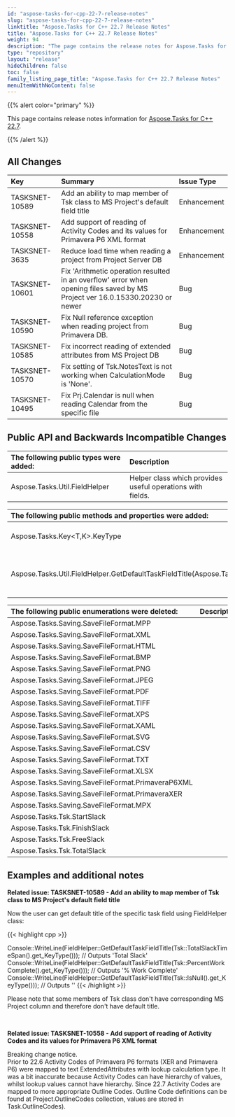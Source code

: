 ```yaml
---
id: "aspose-tasks-for-cpp-22-7-release-notes"
slug: "aspose-tasks-for-cpp-22-7-release-notes"
linktitle: "Aspose.Tasks for C++ 22.7 Release Notes"
title: "Aspose.Tasks for C++ 22.7 Release Notes"
weight: 94
description: "The page contains the release notes for Aspose.Tasks for C++ 22.7."
type: "repository"
layout: "release"
hideChildren: false
toc: false
family_listing_page_title: "Aspose.Tasks for C++ 22.7 Release Notes"
menuItemWithNoContent: false
---
```


{{% alert color="primary" %}} 

This page contains release notes information for [Aspose.Tasks for C++ 22.7](https://releases.aspose.com/tasks/cpp/new-releases/aspose.tasks-for-c---22.7/).

{{% /alert %}}

## **All Changes**
|**Key**|**Summary**|**Issue Type**|
| :- | :- | :- |
| TASKSNET-10589 | Add an ability to map member of Tsk class to MS Project's default field title | Enhancement |
| TASKSNET-10558 | Add support of reading of Activity Codes and its values for Primavera P6 XML format | Enhancement |
| TASKSNET-3635 | Reduce load time when reading a project from Project Server DB | Enhancement |
| TASKSNET-10601 | Fix 'Arithmetic operation resulted in an overflow' error when opening files saved by MS Project ver 16.0.15330.20230 or newer | Bug |
| TASKSNET-10590 | Fix Null reference exception when reading project from Primavera DB. | Bug |
| TASKSNET-10585 | Fix incorrect reading of extended attributes from MS Project DB | Bug |
| TASKSNET-10570 | Fix setting of Tsk.NotesText is not working when CalculationMode is 'None'. | Bug |
| TASKSNET-10495 | Fix Prj.Calendar is null when reading Calendar from the specific file | Bug |

## **Public API and Backwards Incompatible Changes**

|**The following public types were added:**|**Description**|
| :- | :- |
| Aspose.Tasks.Util.FieldHelper | Helper class which provides useful operations with fields. |

|**The following public methods and properties were added:**|**Description**|
| :- | :- |
| Aspose.Tasks.Key<T,K>.KeyType | Gets the key of the property. |
| Aspose.Tasks.Util.FieldHelper.GetDefaultTaskFieldTitle(Aspose.Tasks.TaskKey) | Returns a default title of the specific task field. |

|**The following public enumerations were deleted:**|**Description**|
| :- | :- |
| Aspose.Tasks.Saving.SaveFileFormat.MPP |  |
| Aspose.Tasks.Saving.SaveFileFormat.XML |  |
| Aspose.Tasks.Saving.SaveFileFormat.HTML |  |
| Aspose.Tasks.Saving.SaveFileFormat.BMP |  |
| Aspose.Tasks.Saving.SaveFileFormat.PNG |  |
| Aspose.Tasks.Saving.SaveFileFormat.JPEG |  |
| Aspose.Tasks.Saving.SaveFileFormat.PDF |  |
| Aspose.Tasks.Saving.SaveFileFormat.TIFF |  |
| Aspose.Tasks.Saving.SaveFileFormat.XPS |  |
| Aspose.Tasks.Saving.SaveFileFormat.XAML |  |
| Aspose.Tasks.Saving.SaveFileFormat.SVG |  |
| Aspose.Tasks.Saving.SaveFileFormat.CSV |  |
| Aspose.Tasks.Saving.SaveFileFormat.TXT |  |
| Aspose.Tasks.Saving.SaveFileFormat.XLSX |  |
| Aspose.Tasks.Saving.SaveFileFormat.PrimaveraP6XML |  |
| Aspose.Tasks.Saving.SaveFileFormat.PrimaveraXER |  |
| Aspose.Tasks.Saving.SaveFileFormat.MPX |  |
| Aspose.Tasks.Tsk.StartSlack |  |
| Aspose.Tasks.Tsk.FinishSlack |  |
| Aspose.Tasks.Tsk.FreeSlack |  |
| Aspose.Tasks.Tsk.TotalSlack |  |
## **Examples and additional notes**

**Related issue: TASKSNET-10589 - Add an ability to map member of Tsk class to MS Project's default field title**

Now the user can get default title of the specific task field using FieldHelper class:

{{< highlight cpp >}}

Console::WriteLine(FieldHelper::GetDefaultTaskFieldTitle(Tsk::TotalSlackTimeSpan().get_KeyType()));  // Outputs 'Total Slack'
Console::WriteLine(FieldHelper::GetDefaultTaskFieldTitle(Tsk::PercentWorkComplete().get_KeyType())); // Outputs '% Work Complete'
Console::WriteLine(FieldHelper::GetDefaultTaskFieldTitle(Tsk::IsNull().get_KeyType()));              // Outputs ''
{{< /highlight >}}

Please note that some members of Tsk class don't have corresponding MS Project column and therefore don't have default title.

<br>

**Related issue: TASKSNET-10558 - Add support of reading of Activity Codes and its values for Primavera P6 XML format**

Breaking change notice.<br>
Prior to 22.6 Activity Codes of Primavera P6 formats (XER and Primavera P6) were mapped to text ExtendedAttributes with lookup calculation type.
It was a bit inaccurate because Activity Codes can have hierarchy of values, whilst lookup values cannot have hierarchy.
Since 22.7 Activity Codes are mapped to more appropriate Outline Codes. Outline Code definitions can be found at Project.OutlineCodes collection, values are stored in Task.OutlineCodes).
